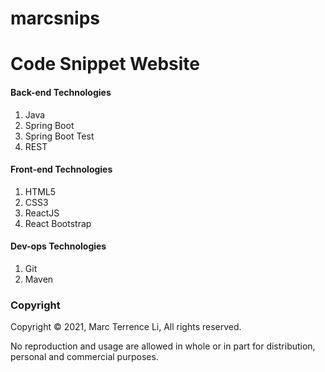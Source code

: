 # marcsnips
Code Snippet Website
===================================

#### Back-end Technologies
1. Java
4. Spring Boot
5. Spring Boot Test
6. REST

#### Front-end Technologies
1. HTML5
2. CSS3
3. ReactJS
4. React Bootstrap

#### Dev-ops Technologies
1. Git
2. Maven

### Copyright
Copyright © 2021, Marc Terrence Li, All rights reserved.

No reproduction and usage are allowed in whole or in part for distribution, personal and commercial purposes.
